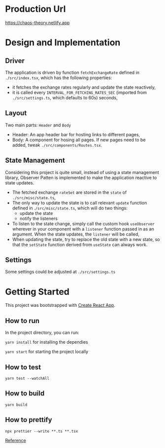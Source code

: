# Production Url

https://chaos-theory.netlify.app

# Design and Implementation

## Driver

The application is driven by function `fetchExchangeRate` defined in `./src/index.tsx`, which has the following properties:

-   it fetches the exchange rates regularly and update the state reactively,
-   it is called every `INTERVAL_FOR_FETCHING_RATES_SEC` (imported from `./src/settings.ts`, which defaults to 60s) seconds,

## Layout

Two main parts: `Header` and `Body`

-   Header: An app header bar for hosting links to different pages,
-   Body: A component for hosing all pages. If new pages need to be added, tweak `./src/components/Routes.tsx`.

## State Management

Considering this project is quite small, instead of using a state management library, Observer Patten is implemented to make the application reactive to state updates.

-   The fetched exchange `rateSet` are stored in the `state` of `./src/misc/state.ts`,
-   The only way to update the state is to call relevant `update` function defined in .`/src/misc/state.ts`, which will do two things:
    -   update the state
    -   notify the listeners
-   To listen to the state change, simply call the custom hook `useObserver` wherever in your component with a `listener` function passed in as an argument. When the state updates, the `listener` will be called,
-   When updating the state, try to replace the old state with a new state, so that the `setState` function derived from `useState` can always work.

## Settings

Some settings could be adjusted at `./src/settings.ts`

# Getting Started

This project was bootstrapped with [Create React App](https://github.com/facebook/create-react-app).

## How to run

In the project directory, you can run:

`yarn install` for installing the dependies

`yarn start` for starting the project locally

## How to test

`yarn test --watchAll`

## How to build

`yarn build`

## How to prettify

`npx prettier --write **.ts **.tsx`

[Reference](https://andrebnassis.medium.com/setting-prettier-on-a-react-typescript-project-2021-f9f0d5a1d6b0)
